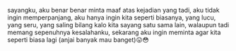 sayangku, aku benar benar minta maaf atas kejadian yang tadi, aku tidak ingin memperpanjang, aku hanya ingin kita seperti biasanya, yang lucu, yang seru, yang saling bilang kalo kita sayang satu sama lain, walaupun tadi memang sepenuhnya kesalahanku, sekarang aku ingin meminta agar kita seperti biasa lagi (anjai banyak mau banget)😛😳
